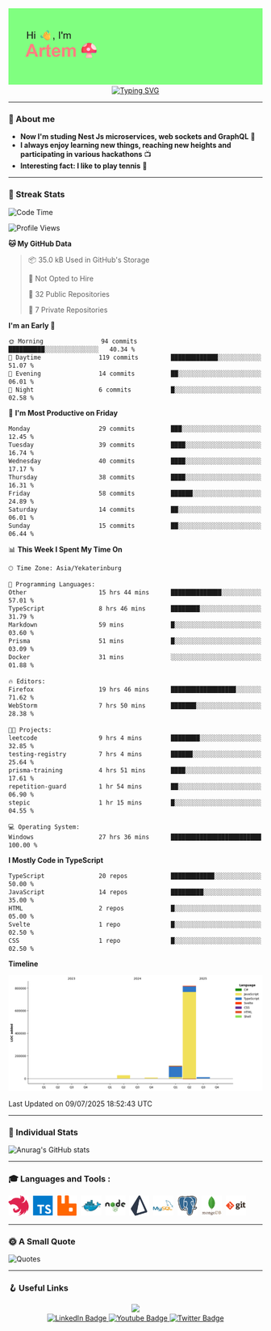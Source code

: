<div id="header" align="center">
  <img src="https://github.com/CurlyBattery/CurlyBattery/blob/master/header.png?raw=true" alt="альтернативный текст">
  <a href="https://git.io/typing-svg"><img src="https://readme-typing-svg.demolab.com?font=Fira+Code&pause=1000&color=2BF777&width=435&lines=I've+been+doing+backend+programming+;on+Nest+JS+for+13+months+now" alt="Typing SVG" /></a>
</div>

---

### :otter: About me 
- __Now I'm studing Nest Js microservices, web sockets and GraphQL__ 🧩
- __I always enjoy learning new things, reaching new heights and participating in various hackathons__ 📺
- __Interesting fact: I like to play tennis__ 🏓

---

### :monorail: Streak Stats 

<!--START_SECTION:waka-->
![Code Time](http://img.shields.io/badge/Code%20Time-1%2C049%20hrs%203%20mins-blue)

![Profile Views](http://img.shields.io/badge/Profile%20Views-0-blue)

**🐱 My GitHub Data** 

> 📦 35.0 kB Used in GitHub's Storage 
 > 
> 🚫 Not Opted to Hire
 > 
> 📜 32 Public Repositories 
 > 
> 🔑 7 Private Repositories 
 > 
**I'm an Early 🐤** 

```text
🌞 Morning                94 commits          ██████████░░░░░░░░░░░░░░░   40.34 % 
🌆 Daytime                119 commits         █████████████░░░░░░░░░░░░   51.07 % 
🌃 Evening                14 commits          ██░░░░░░░░░░░░░░░░░░░░░░░   06.01 % 
🌙 Night                  6 commits           █░░░░░░░░░░░░░░░░░░░░░░░░   02.58 % 
```
📅 **I'm Most Productive on Friday** 

```text
Monday                   29 commits          ███░░░░░░░░░░░░░░░░░░░░░░   12.45 % 
Tuesday                  39 commits          ████░░░░░░░░░░░░░░░░░░░░░   16.74 % 
Wednesday                40 commits          ████░░░░░░░░░░░░░░░░░░░░░   17.17 % 
Thursday                 38 commits          ████░░░░░░░░░░░░░░░░░░░░░   16.31 % 
Friday                   58 commits          ██████░░░░░░░░░░░░░░░░░░░   24.89 % 
Saturday                 14 commits          ██░░░░░░░░░░░░░░░░░░░░░░░   06.01 % 
Sunday                   15 commits          ██░░░░░░░░░░░░░░░░░░░░░░░   06.44 % 
```


📊 **This Week I Spent My Time On** 

```text
🕑︎ Time Zone: Asia/Yekaterinburg

💬 Programming Languages: 
Other                    15 hrs 44 mins      ██████████████░░░░░░░░░░░   57.01 % 
TypeScript               8 hrs 46 mins       ████████░░░░░░░░░░░░░░░░░   31.79 % 
Markdown                 59 mins             █░░░░░░░░░░░░░░░░░░░░░░░░   03.60 % 
Prisma                   51 mins             █░░░░░░░░░░░░░░░░░░░░░░░░   03.09 % 
Docker                   31 mins             ░░░░░░░░░░░░░░░░░░░░░░░░░   01.88 % 

🔥 Editors: 
Firefox                  19 hrs 46 mins      ██████████████████░░░░░░░   71.62 % 
WebStorm                 7 hrs 50 mins       ███████░░░░░░░░░░░░░░░░░░   28.38 % 

🐱‍💻 Projects: 
leetcode                 9 hrs 4 mins        ████████░░░░░░░░░░░░░░░░░   32.85 % 
testing-registry         7 hrs 4 mins        ██████░░░░░░░░░░░░░░░░░░░   25.64 % 
prisma-training          4 hrs 51 mins       ████░░░░░░░░░░░░░░░░░░░░░   17.61 % 
repetition-guard         1 hr 54 mins        ██░░░░░░░░░░░░░░░░░░░░░░░   06.90 % 
stepic                   1 hr 15 mins        █░░░░░░░░░░░░░░░░░░░░░░░░   04.55 % 

💻 Operating System: 
Windows                  27 hrs 36 mins      █████████████████████████   100.00 % 
```

**I Mostly Code in TypeScript** 

```text
TypeScript               20 repos            ████████████░░░░░░░░░░░░░   50.00 % 
JavaScript               14 repos            █████████░░░░░░░░░░░░░░░░   35.00 % 
HTML                     2 repos             █░░░░░░░░░░░░░░░░░░░░░░░░   05.00 % 
Svelte                   1 repo              █░░░░░░░░░░░░░░░░░░░░░░░░   02.50 % 
CSS                      1 repo              █░░░░░░░░░░░░░░░░░░░░░░░░   02.50 % 
```



**Timeline**

![Lines of Code chart](https://raw.githubusercontent.com/CurlyBattery/CurlyBattery/master/assets/bar_graph.png)


 Last Updated on 09/07/2025 18:52:43 UTC
<!--END_SECTION:waka-->

---

### :slot_machine: Individual Stats 
![Anurag's GitHub stats](https://github-readme-stats.vercel.app/api?username=CurlyBattery&hide=contribs,prs&theme=dracula)

---

### :mortar_board: Languages and Tools :
<div>
  <img src="https://github.com/devicons/devicon/blob/master/icons/nestjs/nestjs-original.svg" title="Nest" alt="Nest" width="40" height="40"/>&nbsp;
  <img src="https://github.com/devicons/devicon/blob/master/icons/typescript/typescript-plain.svg" title="TypeScript" alt="TypeScript" width="40" height="40"/>&nbsp;
  <img src="https://github.com/devicons/devicon/blob/master/icons/rabbitmq/rabbitmq-original.svg" title="Rabbit" alt="RabbitMQ" width="40" height="40"/>&nbsp;
  <img src="https://github.com/devicons/devicon/blob/master/icons/docker/docker-original.svg" title="Docker" alt="Docker" width="40" height="40"/>&nbsp;
  <img src="https://github.com/devicons/devicon/blob/master/icons/nodejs/nodejs-original-wordmark.svg" title="NodeJS" alt="NodeJS" width="40" height="40"/>&nbsp;
  <img src="https://github.com/devicons/devicon/blob/master/icons/prisma/prisma-original.svg" title="Prisma"  alt="Prisma" width="40" height="40"/>&nbsp;
  <img src="https://github.com/devicons/devicon/blob/master/icons/mysql/mysql-original-wordmark.svg" title="MySQL"  alt="MySQL" width="40" height="40"/>&nbsp;
  <img src="https://github.com/devicons/devicon/blob/master/icons/postgresql/postgresql-original.svg" title="PostgreSQL"  alt="PostgreSQL" width="40" height="40"/>&nbsp;
  <img src="https://github.com/devicons/devicon/blob/master/icons/mongodb/mongodb-original-wordmark.svg" title="MongoDB" alt="MongoDB" width="40" height="40"/>&nbsp;
  <img src="https://github.com/devicons/devicon/blob/master/icons/git/git-original-wordmark.svg" title="Git" **alt="Git" width="40" height="40"/>
</div>

---

### :sun_with_face: A Small Quote
![Quotes](https://quotes-github-readme.vercel.app/api?type=horizontal&theme=dark)

---

### :hook: Useful Links 
<div align="center">
  <img src="https://media2.giphy.com/media/v1.Y2lkPTc5MGI3NjExdG1qb3M0MHpyZmczeDJoZzR4Z2lvcXBydDhpejNpb3Zoc2NoM2lnaCZlcD12MV9pbnRlcm5hbF9naWZfYnlfaWQmY3Q9Zw/FXynzLoP14IHsnfGmO/giphy.gif" height="300">
  
  <div id="badges">
  <a href="your-linkedin-URL">
    <img src="https://img.shields.io/badge/LinkedIn-blue?style=for-the-badge&logo=linkedin&logoColor=white" alt="LinkedIn Badge"/>
  </a>
  <a href="your-youtube-URL">
    <img src="https://img.shields.io/badge/YouTube-red?style=for-the-badge&logo=youtube&logoColor=white" alt="Youtube Badge"/>
  </a>
  <a href="your-twitter-URL">
    <img src="https://img.shields.io/badge/Twitter-blue?style=for-the-badge&logo=twitter&logoColor=white" alt="Twitter Badge"/>
  </a>
